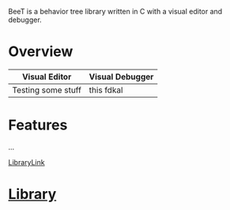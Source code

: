BeeT is a behavior tree library written in C with a visual editor and debugger.

# Overview

| Visual Editor | Visual Debugger |
|---------------|-----------------|
| Testing some stuff | this fdkal |

# Features

...

[LibraryLink](docs/Library.md)

# [Library](docs/Library.md)

